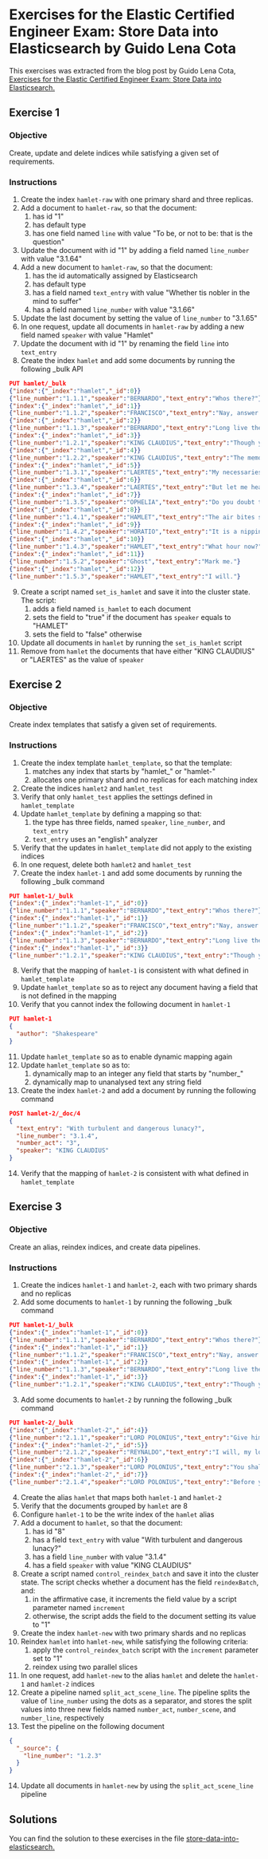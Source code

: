 # Exercises for the Elastic Certified Engineer Exam: Store Data into Elasticsearch by Guido Lena Cota

This exercises was extracted from the blog post by Guido Lena Cota, [Exercises for the Elastic Certified Engineer Exam: Store Data into Elasticsearch.](https://kreuzwerker.de/en/post/exercises-for-the-elastic-certified-engineer-exam-store-data-into)

## Exercise 1

### Objective

Create, update and delete indices while satisfying a given set of requirements.

### Instructions

1. Create the index `hamlet-raw` with one primary shard and three replicas.
2. Add a document to `hamlet-raw`, so that the document:
   1. has id "1"
   2. has default type
   3. has one field named `line` with value "To be, or not to be: that is the question"
3. Update the document with id "1" by adding a field named `line_number` with value "3.1.64"
4. Add a new document to `hamlet-raw`, so that the document:
   1. has the id automatically assigned by Elasticsearch
   2. has default type
   3. has a field named `text_entry` with value "Whether tis nobler in the mind to suffer"
   4. has a field named `line_number` with value "3.1.66"
5. Update the last document by setting the value of `line_number` to "3.1.65"
6. In one request, update all documents in `hamlet-raw` by adding a new field named `speaker` with value "Hamlet"
7. Update the document with id "1" by renaming the field `line` into `text_entry`
8. Create the index `hamlet` and add some documents by running the following \_bulk API

```json
PUT hamlet/_bulk
{"index":{"_index":"hamlet","_id":0}}
{"line_number":"1.1.1","speaker":"BERNARDO","text_entry":"Whos there?"}
{"index":{"_index":"hamlet","_id":1}}
{"line_number":"1.1.2","speaker":"FRANCISCO","text_entry":"Nay, answer me: stand, and unfold yourself."}
{"index":{"_index":"hamlet","_id":2}}
{"line_number":"1.1.3","speaker":"BERNARDO","text_entry":"Long live the king!"}
{"index":{"_index":"hamlet","_id":3}}
{"line_number":"1.2.1","speaker":"KING CLAUDIUS","text_entry":"Though yet of Hamlet our dear brothers death"}
{"index":{"_index":"hamlet","_id":4}}
{"line_number":"1.2.2","speaker":"KING CLAUDIUS","text_entry":"The memory be green, and that it us befitted"}
{"index":{"_index":"hamlet","_id":5}}
{"line_number":"1.3.1","speaker":"LAERTES","text_entry":"My necessaries are embarkd: farewell:"}
{"index":{"_index":"hamlet","_id":6}}
{"line_number":"1.3.4","speaker":"LAERTES","text_entry":"But let me hear from you."}
{"index":{"_index":"hamlet","_id":7}}
{"line_number":"1.3.5","speaker":"OPHELIA","text_entry":"Do you doubt that?"}
{"index":{"_index":"hamlet","_id":8}}
{"line_number":"1.4.1","speaker":"HAMLET","text_entry":"The air bites shrewdly; it is very cold."}
{"index":{"_index":"hamlet","_id":9}}
{"line_number":"1.4.2","speaker":"HORATIO","text_entry":"It is a nipping and an eager air."}
{"index":{"_index":"hamlet","_id":10}}
{"line_number":"1.4.3","speaker":"HAMLET","text_entry":"What hour now?"}
{"index":{"_index":"hamlet","_id":11}}
{"line_number":"1.5.2","speaker":"Ghost","text_entry":"Mark me."}
{"index":{"_index":"hamlet","_id":12}}
{"line_number":"1.5.3","speaker":"HAMLET","text_entry":"I will."}
```

9. Create a script named `set_is_hamlet` and save it into the cluster state. The script:
   1. adds a field named `is_hamlet` to each document
   2. sets the field to "true" if the document has `speaker` equals to "HAMLET"
   3. sets the field to "false" otherwise
10. Update all documents in `hamlet` by running the `set_is_hamlet` script
11. Remove from `hamlet` the documents that have either "KING CLAUDIUS" or "LAERTES" as the value of `speaker`

## Exercise 2

### Objective

Create index templates that satisfy a given set of requirements.

### Instructions

1.  Create the index template `hamlet_template`, so that the template:
    1.  matches any index that starts by "hamlet\_" or "hamlet-"
    2.  allocates one primary shard and no replicas for each matching index
2.  Create the indices `hamlet2` and `hamlet_test`
3.  Verify that only `hamlet_test` applies the settings defined in `hamlet_template`
4.  Update `hamlet_template` by defining a mapping so that:
    1.  the type has three fields, named `speaker`, `line_number`, and `text_entry`
    2.  `text_entry` uses an "english" analyzer
5.  Verify that the updates in `hamlet_template` did not apply to the existing indices
6.  In one request, delete both `hamlet2` and `hamlet_test`
7.  Create the index `hamlet-1` and add some documents by running the following \_bulk command

```json
PUT hamlet-1/_bulk
{"index":{"_index":"hamlet-1","_id":0}}
{"line_number":"1.1.1","speaker":"BERNARDO","text_entry":"Whos there?"}
{"index":{"_index":"hamlet-1","_id":1}}
{"line_number":"1.1.2","speaker":"FRANCISCO","text_entry":"Nay, answer me: stand, and unfold yourself."}
{"index":{"_index":"hamlet-1","_id":2}}
{"line_number":"1.1.3","speaker":"BERNARDO","text_entry":"Long live the king!"}
{"index":{"_index":"hamlet-1","_id":3}}
{"line_number":"1.2.1","speaker":"KING CLAUDIUS","text_entry":"Though yet of Hamlet our dear brothers death"}

```

8. Verify that the mapping of `hamlet-1` is consistent with what defined in `hamlet_template`
9. Update `hamlet_template` so as to reject any document having a field that is not defined in the mapping
10. Verify that you cannot index the following document in `hamlet-1`

```json
PUT hamlet-1
{
  "author": "Shakespeare"
}
```

11. Update `hamlet_template` so as to enable dynamic mapping again
12. Update `hamlet_template` so as to:
    1.  dynamically map to an integer any field that starts by "number\_"
    2.  dynamically map to unanalysed text any string field
13. Create the index `hamlet-2` and add a document by running the following command

```json
POST hamlet-2/_doc/4
{
  "text_entry": "With turbulent and dangerous lunacy?",
  "line_number": "3.1.4",
  "number_act": "3",
  "speaker": "KING CLAUDIUS"
}
```

14. Verify that the mapping of `hamlet-2` is consistent with what defined in `hamlet_template`

## Exercise 3

### Objective

Create an alias, reindex indices, and create data pipelines.

### Instructions

1. Create the indices `hamlet-1` and `hamlet-2`, each with two primary shards and no replicas
2. Add some documents to `hamlet-1` by running the following \_bulk command

```json
PUT hamlet-1/_bulk
{"index":{"_index":"hamlet-1","_id":0}}
{"line_number":"1.1.1","speaker":"BERNARDO","text_entry":"Whos there?"}
{"index":{"_index":"hamlet-1","_id":1}}
{"line_number":"1.1.2","speaker":"FRANCISCO","text_entry":"Nay, answer me: stand, and unfold yourself."}
{"index":{"_index":"hamlet-1","_id":2}}
{"line_number":"1.1.3","speaker":"BERNARDO","text_entry":"Long live the king!"}
{"index":{"_index":"hamlet-1","_id":3}}
{"line_number":"1.2.1","speaker":"KING CLAUDIUS","text_entry":"Though yet of Hamlet our dear brothers death"}
```

3. Add some documents to `hamlet-2` by running the following \_bulk command

```json
PUT hamlet-2/_bulk
{"index":{"_index":"hamlet-2","_id":4}}
{"line_number":"2.1.1","speaker":"LORD POLONIUS","text_entry":"Give him this money and these notes, Reynaldo."}
{"index":{"_index":"hamlet-2","_id":5}}
{"line_number":"2.1.2","speaker":"REYNALDO","text_entry":"I will, my lord."}
{"index":{"_index":"hamlet-2","_id":6}}
{"line_number":"2.1.3","speaker":"LORD POLONIUS","text_entry":"You shall do marvellous wisely, good Reynaldo,"}
{"index":{"_index":"hamlet-2","_id":7}}
{"line_number":"2.1.4","speaker":"LORD POLONIUS","text_entry":"Before you visit him, to make inquire"}
```

4. Create the alias `hamlet` that maps both `hamlet-1` and `hamlet-2`
5. Verify that the documents grouped by `hamlet` are 8
6. Configure `hamlet-1` to be the write index of the `hamlet` alias
7. Add a document to `hamlet`, so that the document:
   1. has id "8"
   2. has a field `text_entry` with value "With turbulent and dangerous lunacy?"
   3. has a field `line_number` with value "3.1.4"
   4. has a field `speaker` with value "KING CLAUDIUS"
8. Create a script named `control_reindex_batch` and save it into the cluster state. The script checks whether a document has the field `reindexBatch`, and:
   1. in the affirmative case, it increments the field value by a script parameter named `increment`
   2. otherwise, the script adds the field to the document setting its value to "1"
9. Create the index `hamlet-new` with two primary shards and no replicas
10. Reindex `hamlet` into `hamlet-new`, while satisfying the following criteria:
    1. apply the `control_reindex_batch` script with the `increment` parameter set to "1"
    2. reindex using two parallel slices
11. In one request, add `hamlet-new` to the alias `hamlet` and delete the `hamlet-1` and `hamlet-2` indices
12. Create a pipeline named `split_act_scene_line`. The pipeline splits the value of `line_number` using the dots as a separator, and stores the split values into three new fields named `number_act`, `number_scene`, and `number_line`, respectively
13. Test the pipeline on the following document

```json
{
  "_source": {
    "line_number": "1.2.3"
  }
}
```

14. Update all documents in `hamlet-new` by using the `split_act_scene_line` pipeline


## Solutions


You can find the solution to these exercises in the file [store-data-into-elasticsearch.](./solutions/store-data-into-elasticsearch.es)